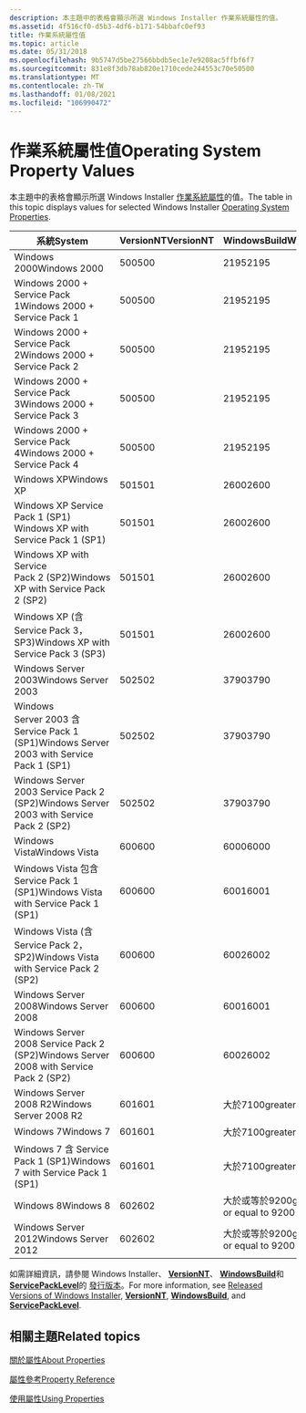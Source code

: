 ```yaml
---
description: 本主題中的表格會顯示所選 Windows Installer 作業系統屬性的值。
ms.assetid: 4f516cf0-d5b3-4df6-b171-54bbafc0ef93
title: 作業系統屬性值
ms.topic: article
ms.date: 05/31/2018
ms.openlocfilehash: 9b5747d5be27566bbdb5ec1e7e9208ac5ffbf6f7
ms.sourcegitcommit: 831e8f3db78ab820e1710cede244553c70e50500
ms.translationtype: MT
ms.contentlocale: zh-TW
ms.lasthandoff: 01/08/2021
ms.locfileid: "106990472"
---
```

# <a name="operating-system-property-values"></a><span data-ttu-id="74970-103">作業系統屬性值</span><span class="sxs-lookup"><span data-stu-id="74970-103">Operating System Property Values</span></span>

<span data-ttu-id="74970-104">本主題中的表格會顯示所選 Windows Installer [作業系統屬性](property-reference.md)的值。</span><span class="sxs-lookup"><span data-stu-id="74970-104">The table in this topic displays values for selected Windows Installer [Operating System Properties](property-reference.md).</span></span>



| <span data-ttu-id="74970-105">系統</span><span class="sxs-lookup"><span data-stu-id="74970-105">System</span></span>                                        | <span data-ttu-id="74970-106">VersionNT</span><span class="sxs-lookup"><span data-stu-id="74970-106">VersionNT</span></span> | <span data-ttu-id="74970-107">WindowsBuild</span><span class="sxs-lookup"><span data-stu-id="74970-107">WindowsBuild</span></span>                  | <span data-ttu-id="74970-108">ServicePackLevel</span><span class="sxs-lookup"><span data-stu-id="74970-108">ServicePackLevel</span></span> |
|-----------------------------------------------|-----------|-------------------------------|------------------|
| <span data-ttu-id="74970-109">Windows 2000</span><span class="sxs-lookup"><span data-stu-id="74970-109">Windows 2000</span></span>                                  | <span data-ttu-id="74970-110">500</span><span class="sxs-lookup"><span data-stu-id="74970-110">500</span></span>       | <span data-ttu-id="74970-111">2195</span><span class="sxs-lookup"><span data-stu-id="74970-111">2195</span></span>                          | <span data-ttu-id="74970-112">不適用</span><span class="sxs-lookup"><span data-stu-id="74970-112">Not applicable</span></span>   |
| <span data-ttu-id="74970-113">Windows 2000 + Service Pack 1</span><span class="sxs-lookup"><span data-stu-id="74970-113">Windows 2000 + Service Pack 1</span></span>                 | <span data-ttu-id="74970-114">500</span><span class="sxs-lookup"><span data-stu-id="74970-114">500</span></span>       | <span data-ttu-id="74970-115">2195</span><span class="sxs-lookup"><span data-stu-id="74970-115">2195</span></span>                          | <span data-ttu-id="74970-116">1</span><span class="sxs-lookup"><span data-stu-id="74970-116">1</span></span>                |
| <span data-ttu-id="74970-117">Windows 2000 + Service Pack 2</span><span class="sxs-lookup"><span data-stu-id="74970-117">Windows 2000 + Service Pack 2</span></span>                 | <span data-ttu-id="74970-118">500</span><span class="sxs-lookup"><span data-stu-id="74970-118">500</span></span>       | <span data-ttu-id="74970-119">2195</span><span class="sxs-lookup"><span data-stu-id="74970-119">2195</span></span>                          | <span data-ttu-id="74970-120">2</span><span class="sxs-lookup"><span data-stu-id="74970-120">2</span></span>                |
| <span data-ttu-id="74970-121">Windows 2000 + Service Pack 3</span><span class="sxs-lookup"><span data-stu-id="74970-121">Windows 2000 + Service Pack 3</span></span>                 | <span data-ttu-id="74970-122">500</span><span class="sxs-lookup"><span data-stu-id="74970-122">500</span></span>       | <span data-ttu-id="74970-123">2195</span><span class="sxs-lookup"><span data-stu-id="74970-123">2195</span></span>                          | <span data-ttu-id="74970-124">3</span><span class="sxs-lookup"><span data-stu-id="74970-124">3</span></span>                |
| <span data-ttu-id="74970-125">Windows 2000 + Service Pack 4</span><span class="sxs-lookup"><span data-stu-id="74970-125">Windows 2000 + Service Pack 4</span></span>                 | <span data-ttu-id="74970-126">500</span><span class="sxs-lookup"><span data-stu-id="74970-126">500</span></span>       | <span data-ttu-id="74970-127">2195</span><span class="sxs-lookup"><span data-stu-id="74970-127">2195</span></span>                          | <span data-ttu-id="74970-128">4</span><span class="sxs-lookup"><span data-stu-id="74970-128">4</span></span>                |
| <span data-ttu-id="74970-129">Windows XP</span><span class="sxs-lookup"><span data-stu-id="74970-129">Windows XP</span></span>                                    | <span data-ttu-id="74970-130">501</span><span class="sxs-lookup"><span data-stu-id="74970-130">501</span></span>       | <span data-ttu-id="74970-131">2600</span><span class="sxs-lookup"><span data-stu-id="74970-131">2600</span></span>                          | <span data-ttu-id="74970-132">不適用</span><span class="sxs-lookup"><span data-stu-id="74970-132">Not applicable</span></span>   |
| <span data-ttu-id="74970-133">Windows XP Service Pack 1 (SP1) </span><span class="sxs-lookup"><span data-stu-id="74970-133">Windows XP with Service Pack 1 (SP1)</span></span>          | <span data-ttu-id="74970-134">501</span><span class="sxs-lookup"><span data-stu-id="74970-134">501</span></span>       | <span data-ttu-id="74970-135">2600</span><span class="sxs-lookup"><span data-stu-id="74970-135">2600</span></span>                          | <span data-ttu-id="74970-136">1</span><span class="sxs-lookup"><span data-stu-id="74970-136">1</span></span>                |
| <span data-ttu-id="74970-137">Windows XP with Service Pack 2 (SP2)</span><span class="sxs-lookup"><span data-stu-id="74970-137">Windows XP with Service Pack 2 (SP2)</span></span>          | <span data-ttu-id="74970-138">501</span><span class="sxs-lookup"><span data-stu-id="74970-138">501</span></span>       | <span data-ttu-id="74970-139">2600</span><span class="sxs-lookup"><span data-stu-id="74970-139">2600</span></span>                          | <span data-ttu-id="74970-140">2</span><span class="sxs-lookup"><span data-stu-id="74970-140">2</span></span>                |
| <span data-ttu-id="74970-141">Windows XP (含 Service Pack 3，SP3)</span><span class="sxs-lookup"><span data-stu-id="74970-141">Windows XP with Service Pack 3 (SP3)</span></span>          | <span data-ttu-id="74970-142">501</span><span class="sxs-lookup"><span data-stu-id="74970-142">501</span></span>       | <span data-ttu-id="74970-143">2600</span><span class="sxs-lookup"><span data-stu-id="74970-143">2600</span></span>                          | <span data-ttu-id="74970-144">3</span><span class="sxs-lookup"><span data-stu-id="74970-144">3</span></span>                |
| <span data-ttu-id="74970-145">Windows Server 2003</span><span class="sxs-lookup"><span data-stu-id="74970-145">Windows Server 2003</span></span>                           | <span data-ttu-id="74970-146">502</span><span class="sxs-lookup"><span data-stu-id="74970-146">502</span></span>       | <span data-ttu-id="74970-147">3790</span><span class="sxs-lookup"><span data-stu-id="74970-147">3790</span></span>                          | <span data-ttu-id="74970-148">不適用</span><span class="sxs-lookup"><span data-stu-id="74970-148">Not applicable</span></span>   |
| <span data-ttu-id="74970-149">Windows Server 2003 含 Service Pack 1 (SP1)</span><span class="sxs-lookup"><span data-stu-id="74970-149">Windows Server 2003 with Service Pack 1 (SP1)</span></span> | <span data-ttu-id="74970-150">502</span><span class="sxs-lookup"><span data-stu-id="74970-150">502</span></span>       | <span data-ttu-id="74970-151">3790</span><span class="sxs-lookup"><span data-stu-id="74970-151">3790</span></span>                          | <span data-ttu-id="74970-152">1</span><span class="sxs-lookup"><span data-stu-id="74970-152">1</span></span>                |
| <span data-ttu-id="74970-153">Windows Server 2003 Service Pack 2 (SP2)</span><span class="sxs-lookup"><span data-stu-id="74970-153">Windows Server 2003 with Service Pack 2 (SP2)</span></span> | <span data-ttu-id="74970-154">502</span><span class="sxs-lookup"><span data-stu-id="74970-154">502</span></span>       | <span data-ttu-id="74970-155">3790</span><span class="sxs-lookup"><span data-stu-id="74970-155">3790</span></span>                          | <span data-ttu-id="74970-156">2</span><span class="sxs-lookup"><span data-stu-id="74970-156">2</span></span>                |
| <span data-ttu-id="74970-157">Windows Vista</span><span class="sxs-lookup"><span data-stu-id="74970-157">Windows Vista</span></span>                                 | <span data-ttu-id="74970-158">600</span><span class="sxs-lookup"><span data-stu-id="74970-158">600</span></span>       | <span data-ttu-id="74970-159">6000</span><span class="sxs-lookup"><span data-stu-id="74970-159">6000</span></span>                          | <span data-ttu-id="74970-160">不適用</span><span class="sxs-lookup"><span data-stu-id="74970-160">Not applicable</span></span>   |
| <span data-ttu-id="74970-161">Windows Vista 包含 Service Pack 1 (SP1)</span><span class="sxs-lookup"><span data-stu-id="74970-161">Windows Vista with Service Pack 1 (SP1)</span></span>       | <span data-ttu-id="74970-162">600</span><span class="sxs-lookup"><span data-stu-id="74970-162">600</span></span>       | <span data-ttu-id="74970-163">6001</span><span class="sxs-lookup"><span data-stu-id="74970-163">6001</span></span>                          | <span data-ttu-id="74970-164">1</span><span class="sxs-lookup"><span data-stu-id="74970-164">1</span></span>                |
| <span data-ttu-id="74970-165">Windows Vista (含 Service Pack 2，SP2)</span><span class="sxs-lookup"><span data-stu-id="74970-165">Windows Vista with Service Pack 2 (SP2)</span></span>       | <span data-ttu-id="74970-166">600</span><span class="sxs-lookup"><span data-stu-id="74970-166">600</span></span>       | <span data-ttu-id="74970-167">6002</span><span class="sxs-lookup"><span data-stu-id="74970-167">6002</span></span>                          | <span data-ttu-id="74970-168">2</span><span class="sxs-lookup"><span data-stu-id="74970-168">2</span></span>                |
| <span data-ttu-id="74970-169">Windows Server 2008</span><span class="sxs-lookup"><span data-stu-id="74970-169">Windows Server 2008</span></span>                           | <span data-ttu-id="74970-170">600</span><span class="sxs-lookup"><span data-stu-id="74970-170">600</span></span>       | <span data-ttu-id="74970-171">6001</span><span class="sxs-lookup"><span data-stu-id="74970-171">6001</span></span>                          | <span data-ttu-id="74970-172">不適用</span><span class="sxs-lookup"><span data-stu-id="74970-172">Not applicable</span></span>   |
| <span data-ttu-id="74970-173">Windows Server 2008 Service Pack 2 (SP2)</span><span class="sxs-lookup"><span data-stu-id="74970-173">Windows Server 2008 with Service Pack 2 (SP2)</span></span> | <span data-ttu-id="74970-174">600</span><span class="sxs-lookup"><span data-stu-id="74970-174">600</span></span>       | <span data-ttu-id="74970-175">6002</span><span class="sxs-lookup"><span data-stu-id="74970-175">6002</span></span>                          | <span data-ttu-id="74970-176">2</span><span class="sxs-lookup"><span data-stu-id="74970-176">2</span></span>                |
| <span data-ttu-id="74970-177">Windows Server 2008 R2</span><span class="sxs-lookup"><span data-stu-id="74970-177">Windows Server 2008 R2</span></span>                        | <span data-ttu-id="74970-178">601</span><span class="sxs-lookup"><span data-stu-id="74970-178">601</span></span>       | <span data-ttu-id="74970-179">大於7100</span><span class="sxs-lookup"><span data-stu-id="74970-179">greater than 7100</span></span>             | <span data-ttu-id="74970-180">不適用</span><span class="sxs-lookup"><span data-stu-id="74970-180">Not applicable</span></span>   |
| <span data-ttu-id="74970-181">Windows 7</span><span class="sxs-lookup"><span data-stu-id="74970-181">Windows 7</span></span>                                     | <span data-ttu-id="74970-182">601</span><span class="sxs-lookup"><span data-stu-id="74970-182">601</span></span>       | <span data-ttu-id="74970-183">大於7100</span><span class="sxs-lookup"><span data-stu-id="74970-183">greater than 7100</span></span>             | <span data-ttu-id="74970-184">不適用</span><span class="sxs-lookup"><span data-stu-id="74970-184">Not applicable</span></span>   |
| <span data-ttu-id="74970-185">Windows 7 含 Service Pack 1 (SP1)</span><span class="sxs-lookup"><span data-stu-id="74970-185">Windows 7 with Service Pack 1 (SP1)</span></span>           | <span data-ttu-id="74970-186">601</span><span class="sxs-lookup"><span data-stu-id="74970-186">601</span></span>       | <span data-ttu-id="74970-187">大於7100</span><span class="sxs-lookup"><span data-stu-id="74970-187">greater than 7100</span></span>             | <span data-ttu-id="74970-188">1</span><span class="sxs-lookup"><span data-stu-id="74970-188">1</span></span>                |
| <span data-ttu-id="74970-189">Windows 8</span><span class="sxs-lookup"><span data-stu-id="74970-189">Windows 8</span></span>                                     | <span data-ttu-id="74970-190">602</span><span class="sxs-lookup"><span data-stu-id="74970-190">602</span></span>       | <span data-ttu-id="74970-191">大於或等於9200</span><span class="sxs-lookup"><span data-stu-id="74970-191">greater than or equal to 9200</span></span> | <span data-ttu-id="74970-192">不適用</span><span class="sxs-lookup"><span data-stu-id="74970-192">Not applicable</span></span>   |
| <span data-ttu-id="74970-193">Windows Server 2012</span><span class="sxs-lookup"><span data-stu-id="74970-193">Windows Server 2012</span></span>                           | <span data-ttu-id="74970-194">602</span><span class="sxs-lookup"><span data-stu-id="74970-194">602</span></span>       | <span data-ttu-id="74970-195">大於或等於9200</span><span class="sxs-lookup"><span data-stu-id="74970-195">greater than or equal to 9200</span></span> | <span data-ttu-id="74970-196">不適用</span><span class="sxs-lookup"><span data-stu-id="74970-196">Not applicable</span></span>   |



 

<span data-ttu-id="74970-197">如需詳細資訊，請參閱 Windows Installer、 [**VersionNT**](versionnt.md)、 [**WindowsBuild**](windowsbuild.md)和 [**ServicePackLevel**](servicepacklevel.md)的 [發行版本](released-versions-of-windows-installer.md)。</span><span class="sxs-lookup"><span data-stu-id="74970-197">For more information, see [Released Versions of Windows Installer](released-versions-of-windows-installer.md), [**VersionNT**](versionnt.md), [**WindowsBuild**](windowsbuild.md), and [**ServicePackLevel**](servicepacklevel.md).</span></span>

## <a name="related-topics"></a><span data-ttu-id="74970-198">相關主題</span><span class="sxs-lookup"><span data-stu-id="74970-198">Related topics</span></span>

<dl> <dt>

[<span data-ttu-id="74970-199">關於屬性</span><span class="sxs-lookup"><span data-stu-id="74970-199">About Properties</span></span>](about-properties.md)
</dt> <dt>

[<span data-ttu-id="74970-200">屬性參考</span><span class="sxs-lookup"><span data-stu-id="74970-200">Property Reference</span></span>](property-reference.md)
</dt> <dt>

[<span data-ttu-id="74970-201">使用屬性</span><span class="sxs-lookup"><span data-stu-id="74970-201">Using Properties</span></span>](using-properties.md)
</dt> </dl>

 

 



